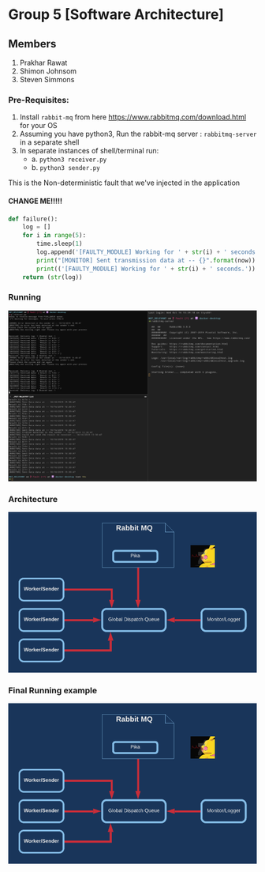 # Group 5 [Software Architecture]
## Members
1. Prakhar Rawat
2. Shimon Johnsom
3. Steven Simmons




### Pre-Requisites:
 1. Install `rabbit-mq` from here https://www.rabbitmq.com/download.html for your OS
 2. Assuming you have python3, Run the rabbit-mq server : `rabbitmq-server` in a separate shell
 3. In separate instances of shell/terminal run:
    * a. `python3 receiver.py`
    * b. `python3 sender.py`

This is the Non-deterministic fault that we've injected in the application
#### CHANGE ME!!!!!
```python
def failure():
    log = []
    for i in range(5):
        time.sleep(1)
        log.append('[FAULTY_MODULE] Working for ' + str(i) + ' seconds.\n')
        print("[MONITOR] Sent transmission data at -- {}".format(now))
        print(('[FAULTY_MODULE] Working for ' + str(i) + ' seconds.'))
    return (str(log))

```

### Running 

![alt text](https://github.com/prakharrr/group_5_software_arch/blob/master/assets/process_all.png "Running instance")

### Architecture
![alt text](https://github.com/prakharrr/group_5_software_arch/blob/master/assets/HB.png "Architecture")

### Final Running example
![alt text](https://github.com/prakharrr/group_5_software_arch/blob/master/assets/HB.png "Detection of HeartBeat")

